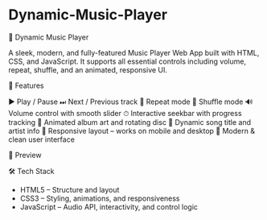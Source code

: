 # Dynamic-Music-Player

🎵 Dynamic Music Player

A sleek, modern, and fully-featured Music Player Web App built with HTML, CSS, and JavaScript. It supports all essential controls including volume, repeat, shuffle, and an animated, responsive UI.

🚀 Features

▶ Play / Pause
⏭ Next / Previous track
🔁 Repeat mode
🔀 Shuffle mode
🔊 Volume control with smooth slider
⏱ Interactive seekbar with progress tracking
📀 Animated album art and rotating disc
📃 Dynamic song title and artist info
📱 Responsive layout – works on mobile and desktop
🎨 Modern & clean user interface


📸 Preview


🛠 Tech Stack

- HTML5 – Structure and layout
- CSS3 – Styling, animations, and responsiveness
- JavaScript – Audio API, interactivity, and control logic

